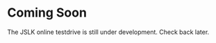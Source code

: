 <body>
  <h1>Coming Soon</h1>
  <p>The JSLK online testdrive is still under development. Check back later.</p>
</body>
